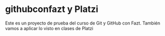 # githubconfazt y Platzi
Este es un proyecto de prueba del curso de Git y GitHub con Fazt.
También vamos a aplicar lo visto en clases de Platzi
